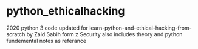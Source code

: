 # python_ethicalhacking
2020 python 3 code updated for learn-python-and-ethical-hacking-from-scratch by Zaid Sabih form z Security
also includes theory and python fundemental notes as referance
